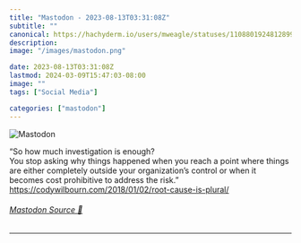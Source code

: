 ```yaml
---
title: "Mastodon - 2023-08-13T03:31:08Z"
subtitle: ""
canonical: https://hachyderm.io/users/mweagle/statuses/110880192481289900
description:
image: "/images/mastodon.png"

date: 2023-08-13T03:31:08Z
lastmod: 2024-03-09T15:47:03-08:00
image: ""
tags: ["Social Media"]

categories: ["mastodon"]
---
```

![Mastodon](/images/mastodon.png)

<p>“So how much investigation is enough?<br />You stop asking why things happened when you reach a point where things are either completely outside your organization’s control or when it becomes cost prohibitive to address the risk.”<br /><a href="https://codywilbourn.com/2018/01/02/root-cause-is-plural/" target="_blank" rel="nofollow noopener noreferrer" translate="no"><span class="invisible">https://</span><span class="ellipsis">codywilbourn.com/2018/01/02/ro</span><span class="invisible">ot-cause-is-plural/</span></a></p>


###### [Mastodon Source 🐘](https://hachyderm.io/@mweagle/110880192481289900)

___
